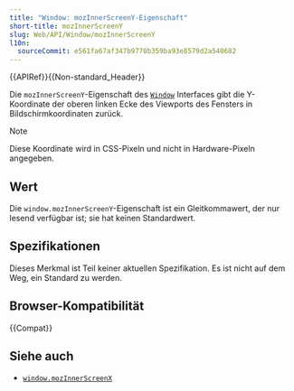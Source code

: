 ```yaml
---
title: "Window: mozInnerScreenY-Eigenschaft"
short-title: mozInnerScreenY
slug: Web/API/Window/mozInnerScreenY
l10n:
  sourceCommit: e561fa67af347b9770b359ba93e8579d2a540682
---
```


{{APIRef}}{{Non-standard_Header}}

Die `mozInnerScreenY`-Eigenschaft des [`Window`](/de/docs/Web/API/Window) Interfaces gibt die Y-Koordinate der oberen linken Ecke des Viewports des Fensters in Bildschirmkoordinaten zurück.

> [!NOTE]
> Diese Koordinate wird in CSS-Pixeln und nicht in Hardware-Pixeln angegeben.

## Wert

Die `window.mozInnerScreenY`-Eigenschaft ist ein Gleitkommawert, der nur lesend verfügbar ist; sie hat keinen Standardwert.

## Spezifikationen

Dieses Merkmal ist Teil keiner aktuellen Spezifikation. Es ist nicht auf dem Weg, ein Standard zu werden.

## Browser-Kompatibilität

{{Compat}}

## Siehe auch

- [`window.mozInnerScreenX`](/de/docs/Web/API/Window/mozInnerScreenX)
